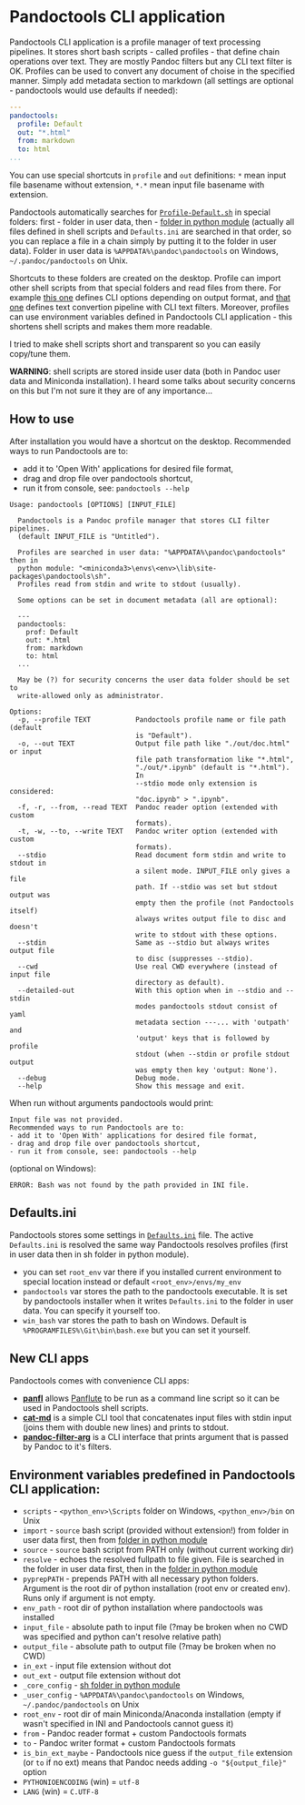 # Pandoctools CLI application

Pandoctools CLI application is a profile manager of text processing pipelines. It stores short bash scripts - called profiles - that define chain operations over text. They are mostly Pandoc filters but any CLI text filter is OK. Profiles can be used to convert any document of choise in the specified manner. Simply add metadata section to markdown (all settings are optional - pandoctools would use defaults if needed):

```yaml
---
pandoctools:
  profile: Default
  out: "*.html"
  from: markdown
  to: html
...
```

You can use special shortcuts in `profile` and `out` definitions: `*` mean input file basename without extension, `*.*` mean input file basename with extension.

Pandoctools automatically searches for [`Profile-Default.sh`](../sh/Profile-Default.sh) in special folders: first - folder in user data, then - [folder in python module](../sh) (actually all files defined in shell scripts and `Defaults.ini` are searched in that order, so you can replace a file in a chain simply by putting it to the folder in user data). Folder in user data is `%APPDATA%\pandoc\pandoctools` on Windows, `~/.pandoc/pandoctools` on Unix.

Shortcuts to these folders are created on the desktop. Profile can import other shell scripts from that special folders and read files from there. For example [this one](../sh/Args-Main.sh) defines CLI options depending on output format, and [that one](../sh/Pipe-Main.sh) defines text convertion pipeline with CLI text filters. Moreover, profiles can use environment variables defined in Pandoctools CLI application - this shortens shell scripts and makes them more readable.

I tried to make shell scripts short and transparent so you can easily copy/tune them.

**WARNING**: shell scripts are stored inside user data (both in Pandoc user data and Miniconda installation). I heard some talks about security concerns on this but I'm not sure it they are of any importance...


## How to use

After installation you would have a shortcut on the desktop. Recommended ways to run Pandoctools are to:

- add it to 'Open With' applications for desired file format,
- drag and drop file over pandoctools shortcut,
- run it from console, see: `pandoctools --help`

```
Usage: pandoctools [OPTIONS] [INPUT_FILE]

  Pandoctools is a Pandoc profile manager that stores CLI filter pipelines.
  (default INPUT_FILE is "Untitled").

  Profiles are searched in user data: "%APPDATA%\pandoc\pandoctools" then in
  python module: "<miniconda3>\envs\<env>\lib\site-packages\pandoctools\sh".
  Profiles read from stdin and write to stdout (usually).

  Some options can be set in document metadata (all are optional):

  ---
  pandoctools:
    prof: Default
    out: *.html
    from: markdown
    to: html
  ...

  May be (?) for security concerns the user data folder should be set to
  write-allowed only as administrator.

Options:
  -p, --profile TEXT           Pandoctools profile name or file path (default
                               is "Default").
  -o, --out TEXT               Output file path like "./out/doc.html" or input
                               file path transformation like "*.html",
                               "./out/*.ipynb" (default is "*.html").
                               In
                               --stdio mode only extension is considered:
                               "doc.ipynb" > ".ipynb".
  -f, -r, --from, --read TEXT  Pandoc reader option (extended with custom
                               formats).
  -t, -w, --to, --write TEXT   Pandoc writer option (extended with custom
                               formats).
  --stdio                      Read document form stdin and write to stdout in
                               a silent mode. INPUT_FILE only gives a file
                               path. If --stdio was set but stdout output was
                               empty then the profile (not Pandoctools itself)
                               always writes output file to disc and doesn't
                               write to stdout with these options.
  --stdin                      Same as --stdio but always writes output file
                               to disc (suppresses --stdio).
  --cwd                        Use real CWD everywhere (instead of input file
                               directory as default).
  --detailed-out               With this option when in --stdio and --stdin
                               modes pandoctools stdout consist of yaml
                               metadata section ---... with 'outpath' and
                               'output' keys that is followed by profile
                               stdout (when --stdin or profile stdout output
                               was empty then key 'output: None').
  --debug                      Debug mode.
  --help                       Show this message and exit.
```
When run without arguments pandoctools would print:

```
Input file was not provided. 
Recommended ways to run Pandoctools are to:
- add it to 'Open With' applications for desired file format,
- drag and drop file over pandoctools shortcut,
- run it from console, see: pandoctools --help
```
(optional on Windows):
```
ERROR: Bash was not found by the path provided in INI file.
```


## Defaults.ini

Pandoctools stores some settings in [`Defaults.ini`](../sh/Defaults.ini) file. The active `Defaults.ini` is resolved the same way Pandoctools resolves profiles (first in user data then in sh folder in python module).

* you can set `root_env` var there if you installed current environment to special location instead or default `<root_env>/envs/my_env`
* `pandoctools` var stores the path to the pandoctools executable. It is set by pandoctools installer when it writes `Defaults.ini` to the folder in user data. You can specify it yourself too.
* `win_bash` var stores the path to bash on Windows. Default is `%PROGRAMFILES%\Git\bin\bash.exe` but you can set it yourself.


## New CLI apps

Pandoctools comes with convenience CLI apps:

* [**panfl**](../../docs/panfl.md) allows [Panflute](https://github.com/sergiocorreia/panflute) to be run as a command line script so it can be used in Pandoctools shell scripts.
* [**cat-md**](../cat_md) is a simple CLI tool that concatenates input files with stdin input (joins them with double new lines) and prints to stdout.
* [**pandoc-filter-arg**](../pandoc_filter_arg) is a CLI interface that prints argument that is passed by Pandoc to it's filters.


## Environment variables predefined in Pandoctools CLI application:

* `scripts` - `<python_env>\Scripts` folder on Windows, `<python_env>/bin` on Unix
* `import` - `source` bash script (provided without extension!) from folder in user data first, then from [folder in python module](../sh)
* `source` - `source` bash script from PATH only (without current working dir)
* `resolve` - echoes the resolved fullpath to file given. File is searched in the folder in user data first, then in the [folder in python module](../sh)
* `pyprepPATH` - prepends PATH with all necessary python folders. Argument is the root dir of python installation (root env or created env). Runs only if argument is not empty.
* `env_path` - root dir of python installation where pandoctools was installed
* `input_file` - absolute path to input file (?may be broken when no CWD was specified and python can't resolve relative path)
* `output_file` - absolute path to output file (?may be broken when no CWD)
* `in_ext` - input file extension without dot
* `out_ext` - output file extension without dot
* `_core_config` - [sh folder in python module](../sh)
* `_user_config` - `%APPDATA%\pandoc\pandoctools` on Windows, `~/.pandoc/pandoctools` on Unix
* `root_env` - root dir of main Miniconda/Anaconda installation (empty if wasn't specified in INI and Pandoctools cannot guess it)
* `from` - Pandoc reader format + custom Pandoctools formats
* `to` - Pandoc writer format + custom Pandoctools formats
* `is_bin_ext_maybe` - Pandoctools nice guess if the `output_file` extension (or `to` if no ext) means that Pandoc needs adding `-o "${output_file}"` option
* `PYTHONIOENCODING` (win) = `utf-8`
* `LANG` (win) = `C.UTF-8`
